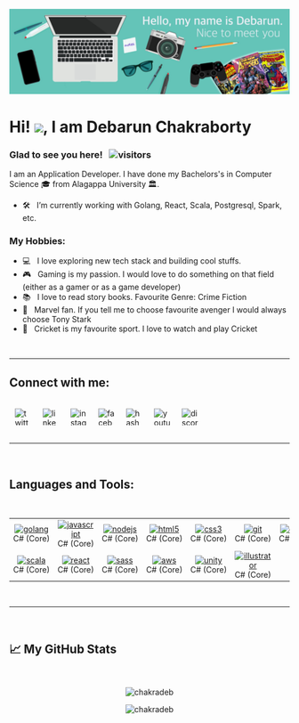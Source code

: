 ![Banner](https://github.com/chakradeb/chakradeb/blob/main/github-profile-cover.jpg)


<!-- welcome message -->
<h1>Hi! <img src="https://media.giphy.com/media/hvRJCLFzcasrR4ia7z/giphy.gif" width="25px">, I am Debarun Chakraborty</h1>

### Glad to see you here! &nbsp; ![visitors](https://visitor-badge.glitch.me/badge?page_id=chakradeb.chajradeb)

<!-- About me -->
I am an Application Developer. I have done my Bachelors's in Computer Science 🎓 from Alagappa University 🏛.

- 🛠 &nbsp; I’m currently working with Golang, React, Scala, Postgresql, Spark, etc.

### My Hobbies:

- 💻 &nbsp; I love exploring new tech stack and building cool stuffs.
- 🎮 &nbsp; Gaming is my passion. I would love to do something on that field (either as a gamer or as a game developer)
- 📚 &nbsp; I love to read story books. Favourite Genre: Crime Fiction
- 🎥 &nbsp; Marvel fan. If you tell me to choose favourite avenger I would always choose Tony Stark
- 🏏 &nbsp; Cricket is my favourite sport. I love to watch and play Cricket

<br/>

---

<!-- Social -->
## Connect with me:

<br/>
<a href="https://twitter.com/chakradeb_">
    <img align="left" hspace="10" src="https://www.flaticon.com/svg/static/icons/svg/733/733579.svg" alt="twitter" height="30" width="30" />
</a>
<a href="https://www.linkedin.com/in/chakradeb">
    <img align="left" hspace="10" src="https://www.flaticon.com/svg/static/icons/svg/174/174857.svg" alt="linkedin" height="30" width="30" />
</a>
<a href="https://www.instagram.com/debarun_xd">
    <img align="left" hspace="10" src="https://www.flaticon.com/svg/static/icons/svg/174/174855.svg" alt="instagram" height="30" width="30" />
</a>
<a href="https://www.facebook.com/chakradeb">
    <img align="left" hspace="10" src="https://www.flaticon.com/svg/static/icons/svg/1384/1384053.svg" alt="facebook" height="30" width="30" />
</a>
<a href="https://hashnode.com/@chakradeb">
    <img align="left" hspace="10" src="https://cdn.hashnode.com/res/hashnode/image/upload/v1592752137870/scHk9tTaA.png?auto=compress" alt="hashnode" height="30" width="30" />
</a>
<a href="https://www.youtube.com/nearlynoob">
    <img align="left" hspace="10" src="https://www.flaticon.com/svg/static/icons/svg/1384/1384060.svg" alt="youtube" height="30" width="30" />
</a>
<a href="https://discord.gg/2fnFaTE">
    <img align="left" hspace="10" src="https://www.flaticon.com/svg/static/icons/svg/2111/2111370.svg" alt="discord" height="30" width="30" />
</a>
</p>

<br />
<br />

---

<br />


## Languages and Tools:

<br/>

<table>
    <tr>
        <td align="center" width="96">
            <a href="https://golang.org/">
                <img src="https://devicon.dev/devicon.git/icons/go/go-original.svg" alt="golang" width="30" height="30"/>
            </a>
            <br/>C#&nbsp;(Core)
        </td>
        <td align="center" width="96">
            <a href="https://developer.mozilla.org/en-US/docs/Web/JavaScript">
                <img src="https://devicon.dev/devicon.git/icons/javascript/javascript-original.svg" alt="javascript" width="30" height="30"/>
            </a>
            <br/>C#&nbsp;(Core)
        </td>
        <td align="center" width="96">
            <a href="https://nodejs.org">
                <img src="https://devicon.dev/devicon.git/icons/nodejs/nodejs-original.svg" alt="nodejs" width="30" height="30"/>
            </a>
            <br/>C#&nbsp;(Core)
        </td>
        <td align="center" width="96">
            <a href="https://www.w3.org/html/">
                <img src="https://devicon.dev/devicon.git/icons/html5/html5-original-wordmark.svg" alt="html5" width="30" height="30"/>
            </a>
            <br/>C#&nbsp;(Core)
        </td>
        <td align="center" width="96">
            <a href="https://www.w3schools.com/css/">
                <img src="https://devicon.dev/devicon.git/icons/css3/css3-original-wordmark.svg" alt="css3" width="30" height="30"/>
            </a>
            <br/>C#&nbsp;(Core)
        </td>
        <td align="center" width="96">
            <a href="https://git-scm.com/">
                <img src="https://www.vectorlogo.zone/logos/git-scm/git-scm-icon.svg" alt="git" width="30" height="30"/>
            </a>
            <br/>C#&nbsp;(Core)
        </td>
        <td align="center" width="96">
            <a href="https://www.docker.com/">
                <img src="https://devicon.dev/devicon.git/icons/docker/docker-original-wordmark.svg" alt="docker" width="30" height="30"/>
            </a>
            <br/>C#&nbsp;(Core)
        </td>
        <td align="center" width="96">
            <a href="https://www.postgresql.org">
                <img src="https://devicon.dev/devicon.git/icons/postgresql/postgresql-original-wordmark.svg" alt="postgresql" width="30" height="30"/>
            </a>
            <br/>C#&nbsp;(Core)
        </td>
    </tr>
    <tr>
        <td align="center" width="96">
            <a href="https://www.scala-lang.org/">
                <img src="https://devicon.dev/devicon.git/icons/scala/scala-original.svg" alt="scala" width="30" height="30"/>
            </a>
            <br/>C#&nbsp;(Core)
        </td>
        <td align="center" width="96">
            <a href="https://reactjs.org/">
                <img src="https://devicon.dev/devicon.git/icons/react/react-original-wordmark.svg" alt="react" width="30" height="30"/>
            </a>
            <br/>C#&nbsp;(Core)
        </td>
        <td align="center" width="96">
            <a href="https://sass-lang.com">
                <img src="https://devicon.dev/devicon.git/icons/sass/sass-original.svg" alt="sass" width="30" height="30"/>
            </a>
            <br/>C#&nbsp;(Core)
        </td>
        <td align="center" width="96">
            <a href="https://aws.amazon.com/">
                <img src="https://devicon.dev/devicon.git/icons/amazonwebservices/amazonwebservices-original-wordmark.svg" alt="aws" width="30" height="30"/>
            </a>
            <br/>C#&nbsp;(Core)
        </td>
        <td align="center" width="96">
            <a href="https://unity.com/">
                <img src="https://icon-library.com/images/unity-icon/unity-icon-1.jpg" alt="unity" width="30" height="30"/>
            </a>
            <br/>C#&nbsp;(Core)
        </td>
        <td align="center" width="96">
            <a href="https://www.adobe.com/in/products/illustrator.html">
                <img src="https://www.vectorlogo.zone/logos/adobe_illustrator/adobe_illustrator-icon.svg" alt="illustrator" width="30" height="30"/>
            </a>
            <br/>C#&nbsp;(Core)
        </td>
    </tr>
</table>

<br />

---

<br />


<h2 align="left">📈 My GitHub Stats</h2>
<br />
<p align="center"> <img src="https://github-readme-stats.vercel.app/api?username=chakradeb&show_icons=true&theme=gotham" alt="chakradeb" />

<p align="center"> <img src="https://github-readme-stats.vercel.app/api/top-langs/?username=chakradeb&show_icons=true&theme=gotham" alt="chakradeb" />


<!--
**chakradeb/chakradeb** is a ✨ _special_ ✨ repository because its `README.md` (this file) appears on your GitHub profile.

Here are some ideas to get you started:

- 🔭 I’m currently working on ...
- 🌱 I’m currently learning ...
- 👯 I’m looking to collaborate on ...
- 🤔 I’m looking for help with ...
- 💬 Ask me about ...
- 📫 How to reach me: ...
- 😄 Pronouns: ...
- ⚡ Fun fact: ...
-->
